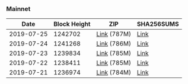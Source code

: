 ### Mainnet

|    Date    | Block Height | ZIP | SHA256SUMS |
| ---------- | ------------ | --- | ---------- |
| 2019-07-25 | 1242702 | [Link](https://s3-ap-southeast-2.amazonaws.com/ion-bootstrap/mainnet/2019-07-25/bootstrap.dat.zip) (787M) | [Link](https://s3-ap-southeast-2.amazonaws.com/ion-bootstrap/mainnet/2019-07-25/SHA256SUMS) |
| 2019-07-24 | 1241268 | [Link](https://s3-ap-southeast-2.amazonaws.com/ion-bootstrap/mainnet/2019-07-24/bootstrap.dat.zip) (786M) | [Link](https://s3-ap-southeast-2.amazonaws.com/ion-bootstrap/mainnet/2019-07-24/SHA256SUMS) |
| 2019-07-23 | 1239834 | [Link](https://s3-ap-southeast-2.amazonaws.com/ion-bootstrap/mainnet/2019-07-23/bootstrap.dat.zip) (785M) | [Link](https://s3-ap-southeast-2.amazonaws.com/ion-bootstrap/mainnet/2019-07-23/SHA256SUMS) |
| 2019-07-22 | 1238411 | [Link](https://s3-ap-southeast-2.amazonaws.com/ion-bootstrap/mainnet/2019-07-22/bootstrap.dat.zip) (785M) | [Link](https://s3-ap-southeast-2.amazonaws.com/ion-bootstrap/mainnet/2019-07-22/SHA256SUMS) |
| 2019-07-21 | 1236974 | [Link](https://s3-ap-southeast-2.amazonaws.com/ion-bootstrap/mainnet/2019-07-21/bootstrap.dat.zip) (784M) | [Link](https://s3-ap-southeast-2.amazonaws.com/ion-bootstrap/mainnet/2019-07-21/SHA256SUMS) |
